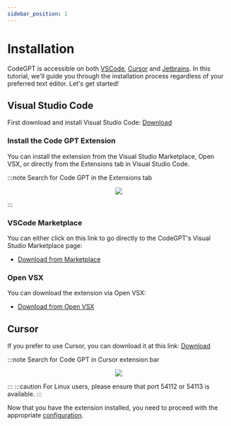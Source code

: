```yaml
---
sidebar_position: 1
---
```


# Installation

CodeGPT is accessible on both [VSCode](https://code.visualstudio.com/), [Cursor](https://cursor.sh/) and [Jetbrains](https://plugins.jetbrains.com/plugin/24372-codegpt-chat--ai-agents/). In this tutorial, we'll guide you through the installation process regardless of your preferred text editor. Let's get started!

## Visual Studio Code
First download and install Visual Studio Code: [Download](https://code.visualstudio.com/download)

### Install the Code GPT Extension
You can install the extension from the Visual Studio Marketplace, Open VSX, or directly from the Extensions tab in Visual Studio Code.

:::note Search for Code GPT in the Extensions tab
<p align="center">
      <img src="https://github.com/davila7/code-gpt-docs/assets/37567214/7c3ad6a3-0f91-4d14-82df-b21fdf6521d0"/>
</p>
:::

### VSCode Marketplace
You can either click on this link to go directly to the CodeGPT's Visual Studio Marketplace page:
- [Download from Marketplace](https://marketplace.visualstudio.com/items?itemName=DanielSanMedium.dscodegpt)

### Open VSX
You can download the extension via Open VSX:
- [Download from Open VSX](https://open-vsx.org/extension/DanielSanMedium/dscodegpt)

## Cursor
If you prefer to use Cursor, you can download it at this link: [Download](https://cursor.sh/)

:::note Search for Code GPT in Cursor extension bar
<p align="center"><img src="https://github.com/davila7/code-gpt-docs/assets/37567214/e0ab03e2-06f8-4e3c-bc25-1cd630583410"/></p>


:::
:::caution
For Linux users, please ensure that port 54112 or 54113 is available.
:::

Now that you have the extension installed, you need to proceed with the appropriate [configuration](/docs/tutorial-basics/configuration).
